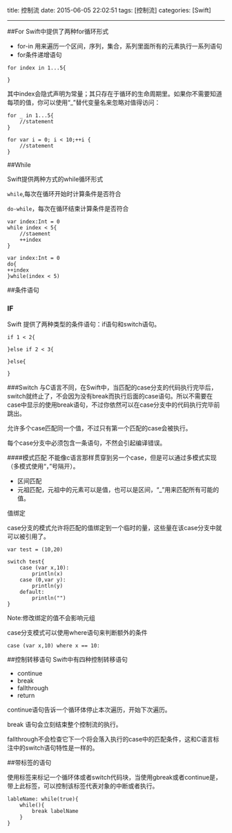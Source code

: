 title: 控制流
date: 2015-06-05 22:02:51
tags: [控制流]
categories: [Swift]

---
##For
Swift中提供了两种for循环形式

+ for-in 用来遍历一个区间，序列，集合，系列里面所有的元素执行一系列语句
+ for条件递增语句

```
for index in 1...5{

}
```
其中index会隐式声明为常量；其只存在于循环的生命周期里。如果你不需要知道每项的值，你可以使用“_”替代变量名来忽略对值得访问：

```
for _ in 1...5{
	//statement
}
```

```
for var i = 0; i < 10;++i {
	//statement
}
```

##While

Swift提供两种方式的while循环形式

`while`,每次在循环开始时计算条件是否符合

`do-while`，每次在循环结束计算条件是否符合

```
var index:Int = 0
while index < 5{
	//staement
	++index
}
```

```
var index:Int = 0
do{
++index
}while(index < 5)
```


##条件语句
### IF
Swift 提供了两种类型的条件语句：if语句和switch语句。

```
if 1 < 2{

}else if 2 < 3{

}else{

}
```
###Switch
与C语言不同，在Swift中，当匹配的case分支的代码执行完毕后，switch就终止了，不会因为没有break而执行后面的case语句。所以不需要在case中显示的使用break语句，不过你依然可以在case分支中的代码执行完毕前跳出。

允许多个case匹配同一个值，不过只有第一个匹配的case会被执行。

每个case分支中必须包含一条语句，不然会引起编译错误。

####模式匹配
不能像c语言那样贯穿到另一个case，但是可以通过多模式实现（多模式使用“，”号隔开）。

+ 区间匹配
+ 元祖匹配，元祖中的元素可以是值，也可以是区间，“_”用来匹配所有可能的值。

值绑定 

case分支的模式允许将匹配的值绑定到一个临时的量，这些量在该case分支中就可以被引用了。

```
var test = (10,20)

switch test{
	case (var x,10):
		println(x)
	case (0,var y):
		println(y)
	default:
		println("")
}

```
Note:修改绑定的值不会影响元组

case分支模式可以使用where语句来判断额外的条件

```
case (var x,10) where x == 10:
```

##控制转移语句
Swift中有四种控制转移语句

+ continue
+ break
+ fallthrough
+ return

continue语句告诉一个循环体停止本次遍历，开始下次遍历。

break 语句会立刻结束整个控制流的执行。

fallthrough不会检查它下一个将会落入执行的case中的匹配条件，这和C语言标注中的switch语句特性是一样的。

##带标签的语句

使用标签来标记一个循环体或者switch代码块，当使用gbreak或者continue是，带上此标签，可以控制该标签代表对象的中断或者执行。

```
lableName: while(true){
	while(){
		break labelName
	}
}
```
